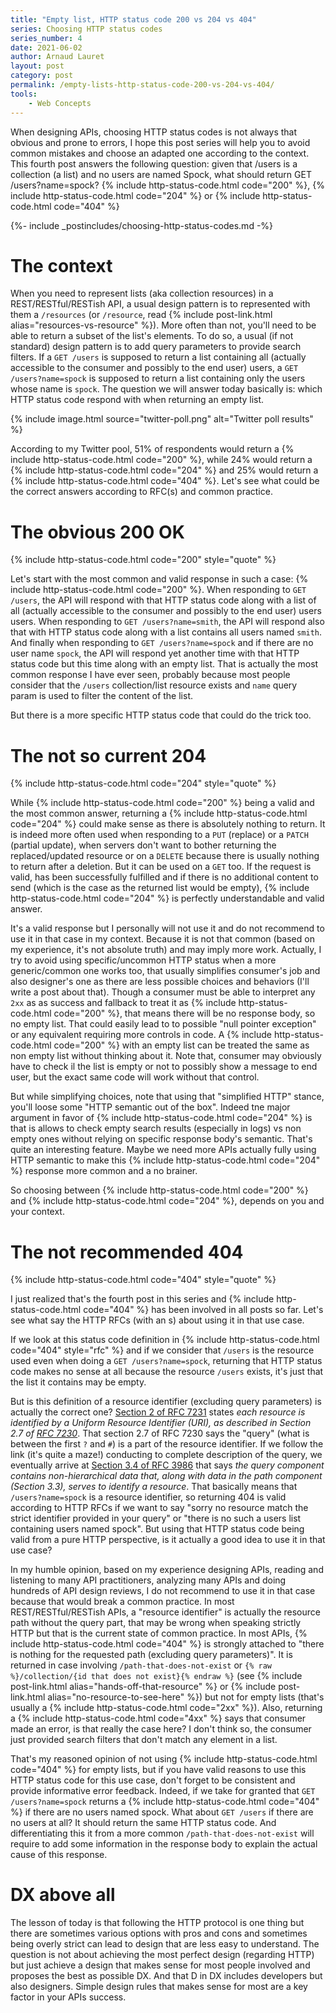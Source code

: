 ```yaml
---
title: "Empty list, HTTP status code 200 vs 204 vs 404"
series: Choosing HTTP status codes
series_number: 4
date: 2021-06-02
author: Arnaud Lauret
layout: post
category: post
permalink: /empty-lists-http-status-code-200-vs-204-vs-404/
tools:
    - Web Concepts
---
```


When designing APIs, choosing HTTP status codes is not always that obvious and prone to errors, I hope this post series will help you to avoid common mistakes and choose an adapted one according to the context.
This fourth post answers the following question: given that /users is a collection (a list) and no users are named Spock, what should return GET /users?name=spock? 
{% include http-status-code.html code="200" %}, {% include http-status-code.html code="204" %} or {% include http-status-code.html code="404" %}

<!--more-->

{%- include _postincludes/choosing-http-status-codes.md -%}

# The context

When you need to represent lists (aka collection resources) in a REST/RESTful/RESTish API, a usual design pattern is to represented with them a `/resources` (or `/resource`, read {% include post-link.html alias="resources-vs-resource" %}).
More often than not, you'll need to be able to return a subset of the list's elements.
To do so, a usual (if not standard) design pattern is to add query parameters to provide search filters.
If a `GET /users` is supposed to return a list containing all (actually accessible to the consumer and possibly to the end user) users, a `GET /users?name=spock` is supposed to return a list containing only the users whose name is `spock`.
The question we will answer today basically is: which HTTP status code respond with when returning an empty list.

{% include image.html source="twitter-poll.png" alt="Twitter poll results" %}

According to my Twitter pool, 51% of respondents would return a {% include http-status-code.html code="200" %}, while 24% would return a {% include http-status-code.html code="204" %} and 25% would return a {% include http-status-code.html code="404" %}.
Let's see what could be the correct answers according to RFC(s) and common practice.

# The obvious 200 OK

{% include http-status-code.html code="200" style="quote" %}

Let's start with the most common and valid response in such a case: {% include http-status-code.html code="200" %}.
When responding to `GET /users`, the API will respond with that HTTP status code along with a list of all (actually accessible to the consumer and possibly to the end user) users users.
When responding to `GET /users?name=smith`, the API will respond also that with HTTP status code along with a list contains all users named `smith`.
And finally when responding to `GET /users?name=spock` and if there are no user name `spock`, the API will respond yet another time with that HTTP status code but this time along with an empty list.
That is actually the most common response I have ever seen, probably because most people consider that the `/users` collection/list resource exists and `name` query param is used to filter the content of the list.

But there is a more specific HTTP status code that could do the trick too.

# The not so current 204

{% include http-status-code.html code="204" style="quote" %}

While {% include http-status-code.html code="200" %} being a valid and the most common answer, returning a {% include http-status-code.html code="204" %} could make sense as there is absolutely nothing to return.
It is indeed more often used when responding to a `PUT` (replace) or a `PATCH` (partial update), when servers don't want to bother returning the replaced/updated resource or on a `DELETE` because there is usually nothing to return after a deletion.
But it can be used on a `GET` too.
If the request is valid, has been successfully fulfilled and if there is no additional content to send (which is the case as the returned list would be empty),  {% include http-status-code.html code="204" %} is perfectly understandable and valid answer.

It's a valid response but I personally will not use it and do not recommend to use it in that case in my context.
Because it is not that common (based on my experience, it's not absolute truth) and may imply more work.
Actually, I try to avoid using specific/uncommon HTTP status when a more generic/common one works too, that usually simplifies consumer's job and also designer's one as there are less possible choices and behaviors (I'll write a post about that).
Though a consumer must be able to interpret any `2xx` as as success and fallback to treat it as {% include http-status-code.html code="200" %}, that means there will be no response body, so no empty list.
That could easily lead to to possible "null pointer exception" or any equivalent requiring more controls in code.
A {% include http-status-code.html code="200" %} with an empty list can be treated the same as non empty list without thinking about it.
Note that, consumer may obviously have to check il the list is empty or not to possibly show a message to end user, but the exact same code will work without that control.

But while simplifying choices, note that using that "simplified HTTP" stance, you'll loose some "HTTP semantic out of the box". 
Indeed tne major argument in favor of {% include http-status-code.html code="204" %} is that is allows to check empty search results (especially in logs) vs non empty ones without relying on specific response body's semantic.
That's quite an interesting feature.
Maybe we need more APIs actually fully using HTTP semantic to make this {% include http-status-code.html code="204" %} response more common and a no brainer.

So choosing between {% include http-status-code.html code="200" %} and {% include http-status-code.html code="204" %}, depends on you and your context.

# The not recommended 404

{% include http-status-code.html code="404" style="quote" %}

I just realized that's the fourth post in this series and {% include http-status-code.html code="404" %} has been involved in all posts so far.
Let's see what say the HTTP RFCs (with an s) about using it in that use case.

If we look at this status code definition in {% include http-status-code.html code="404" style="rfc" %} and if we consider that `/users` is the resource used even when doing a `GET /users?name=spock`, returning that HTTP status code makes no sense at all because the resource `/users` exists, it's just that the list it contains may be empty.

But is this definition of a resource identifier (excluding query parameters) is actually the correct one?
[Section 2 of RFC 7231](https://datatracker.ietf.org/doc/html/rfc7231#section-2) states _each resource is identified by a Uniform Resource Identifier (URI), as described in Section 2.7 of [RFC 7230](https://datatracker.ietf.org/doc/html/rfc7230#section-2.7)_.
That section 2.7 of RFC 7230 says the "query" (what is between the first `?` and `#`) is a part of the resource identifier.
If we follow the link (it's quite a maze!) conducting to complete description of the query, we eventually arrive at [Section 3.4 of RFC 3986](https://datatracker.ietf.org/doc/html/rfc3986#section-3.4) that says _the query component contains non-hierarchical data that, along with data in the path component (Section 3.3), serves to identify a resource_.
That basically means that `/users?name=spock` is a resource identifier, so returning 404 is valid according to HTTP RFCs if we want to say "sorry no resource match the strict identifier provided in your query" or "there is no such a users list containing users named spock".
But using that HTTP status code being valid from a pure HTTP perspective, is it actually a good idea to use it in that use case?

In my humble opinion, based on my experience designing APIs, reading and listening to many API practitioners, analyzing many APIs and doing hundreds of API design reviews, I do not recommend to use it in that case because that would break a common practice.
In most REST/RESTful/RESTish APIs, a "resource identifier" is actually the resource path without the query part, that may be wrong when speaking strictly HTTP but that is the current state of common practice.
In most APIs, {% include http-status-code.html code="404" %} is strongly attached to "there is nothing for the requested path (excluding query parameters)".
It is returned in case involving `/path-that-does-not-exist` or `{% raw %}/collection/{id that does not exist}{% endraw %}` (see {% include post-link.html alias="hands-off-that-resource" %} or {% include post-link.html alias="no-resource-to-see-here" %}) but not for empty lists (that's usually a {% include http-status-code.html code="2xx" %}).
Also, returning a {% include http-status-code.html code="4xx" %} says that consumer made an error, is that really the case here?
I don't think so, the consumer just provided search filters that don't match any element in a list.

That's my reasoned opinion of not using {% include http-status-code.html code="404" %} for empty lists, but if you have valid reasons to use this HTTP status code for this use case, don't forget to be consistent and provide informative error feedback.
Indeed, if we take for granted that `GET /users?name=spock` returns a {% include http-status-code.html code="404" %} if there are no users named spock.
What about `GET /users` if there are no users at all? 
It should return the same HTTP status code.
And differentiating this it from a more common `/path-that-does-not-exist` will require to add some information in the response body to explain the actual cause of this response.

# DX above all

The lesson of today is that following the HTTP protocol is one thing but there are sometimes various options with pros and cons and sometimes being overly strict can lead to design that are less easy to understand.
The question is not about achieving the most perfect design (regarding HTTP) but just achieve a design that makes sense for most people involved and proposes the best as possible DX.
And that D in DX includes developers but also designers.
Simple design rules that makes sense for most are a key factor in your APIs success.
